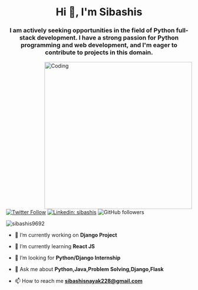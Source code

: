 <h1 align="center">Hi 👋, I'm Sibashis</h1>
<h3 align="center">I am actively seeking opportunities in the field of Python full-stack development. I have a strong passion for Python programming and web development, and I'm eager to contribute to projects in this domain.</h3>

<img align="right" alt="Coding" width="400" src="https://media.tenor.com/2uyENRmiUt0AAAAC/coding.gif">

[![Twitter Follow](https://img.shields.io/twitter/follow/sibashis_nayak?label=Follow)](https://twitter.com/intent/follow?screen_name=sibashis_nayak)
[![Linkedin: sibashis](https://img.shields.io/badge/-sibashis-blue?style=flat-square&logo=Linkedin&logoColor=white&link=https://www.linkedin.com/in/sibashis-nayak/)](https://www.linkedin.com/in/sibashis-nayak/)
![GitHub followers](https://img.shields.io/github/followers/sibashis9692?label=Follow&style=social)
<p align="left"> <img src="https://komarev.com/ghpvc/?username=sibashis9692&label=Profile%20views&color=0e75b6&style=flat" alt="sibashis9692" /> </p>

- 🔭 I’m currently working on **Django Project**

- 🌱 I’m currently learning **React JS**

- 🤝 I’m looking for **Python/Django Internship**

- 💬 Ask me about **Python,Java,Problem Solving,Django,Flask**

- 📫 How to reach me **sibashisnayak228@gmail.com**
